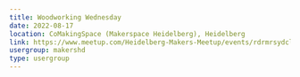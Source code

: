```yaml
---
title: Woodworking Wednesday
date: 2022-08-17
location: CoMakingSpace (Makerspace Heidelberg), Heidelberg
link: https://www.meetup.com/Heidelberg-Makers-Meetup/events/rdrmrsydclbwb/
usergroup: makershd
type: usergroup
---
```

